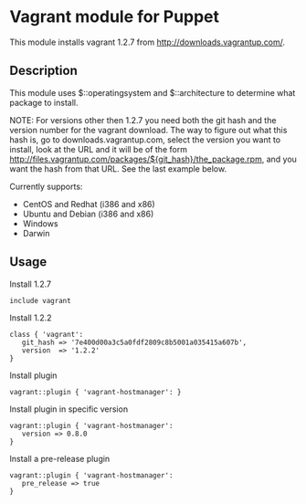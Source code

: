 # Vagrant module for Puppet

This module installs vagrant 1.2.7 from http://downloads.vagrantup.com/.

## Description

This module uses $::operatingsystem and $::architecture to determine what package to install.

NOTE: For versions other then 1.2.7 you need both the git hash and the version number for the vagrant download.  The way to figure out what this hash is, go to downloads.vagrantup.com, select the version you want to install, look at the URL and it will be of the form http://files.vagrantup.com/packages/${git_hash}/the_package.rpm, and you want the hash from that URL.  See the last example below.

Currently supports:

* CentOS and Redhat (i386 and x86)
* Ubuntu and Debian (i386 and x86)
* Windows
* Darwin

## Usage

Install 1.2.7

    include vagrant

Install 1.2.2

    class { 'vagrant':
       git_hash => '7e400d00a3c5a0fdf2809c8b5001a035415a607b',
       version  => '1.2.2'
    }

Install plugin

    vagrant::plugin { 'vagrant-hostmanager': }

Install plugin in specific version

    vagrant::plugin { 'vagrant-hostmanager':
       version => 0.8.0
    }

Install a pre-release plugin

    vagrant::plugin { 'vagrant-hostmanager':
       pre_release => true
    }
